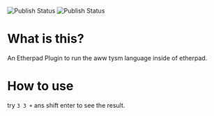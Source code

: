![Publish Status](https://github.com/ether/ep_align/workflows/Node.js%20Package/badge.svg) ![Publish Status](https://github.com/ether/ep_align/workflows/Node.js%20Package/badge.svg)


# What is this?
An Etherpad Plugin to run the aww tysm language inside of etherpad.

# How to use
try `3 3 +` ans shift enter to see the result.


